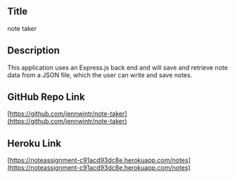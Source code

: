 
## Title
note taker

## Description
This application uses an Express.js back end and will save and retrieve note data from a JSON file, which the user can write and save notes. 

## GitHub Repo Link
[https://github.com/jennwintr/note-taker](https://github.com/jennwintr/note-taker)

## Heroku Link
[https://noteassignment-c91acd93dc8e.herokuapp.com/notes](https://noteassignment-c91acd93dc8e.herokuapp.com/notes)
